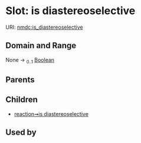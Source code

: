 
# Slot: is diastereoselective




URI: [nmdc:is_diastereoselective](https://microbiomedata/meta/is_diastereoselective)


## Domain and Range

None &#8594;  <sub>0..1</sub> [Boolean](types/Boolean.md)

## Parents


## Children

 *  [reaction➞is diastereoselective](reaction_is_diastereoselective.md)

## Used by

